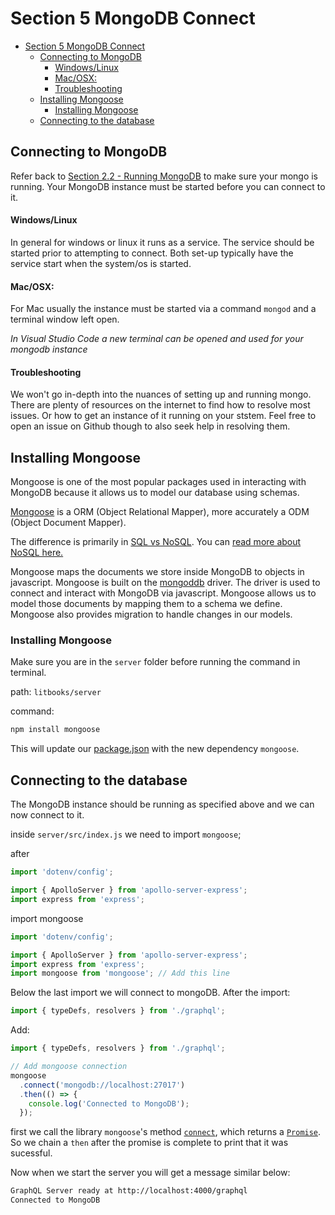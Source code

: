 # Section 5 MongoDB Connect
<!-- TOC -->

- [Section 5 MongoDB Connect](#section-5-mongodb-connect)
  - [Connecting to MongoDB](#connecting-to-mongodb)
      - [Windows/Linux](#windowslinux)
      - [Mac/OSX:](#macosx)
      - [Troubleshooting](#troubleshooting)
  - [Installing Mongoose](#installing-mongoose)
    - [Installing Mongoose](#installing-mongoose-1)
  - [Connecting to the database](#connecting-to-the-database)

<!-- /TOC -->

## Connecting to MongoDB

Refer back to [Section 2.2 - Running MongoDB](../section-2.2-running-mongodb/README.MD) to make sure your mongo is running. Your MongoDB instance must be started before you can connect to it.

#### Windows/Linux

In general for windows or linux it runs as a service. The service should be started prior to attempting to connect. Both set-up typically have the service start when the system/os is started. 

#### Mac/OSX:

For Mac usually the instance must be started via a command `mongod` and a terminal window left open.

*In Visual Studio Code a new terminal can be opened and used for your mongodb instance*

#### Troubleshooting

We won't go in-depth into the nuances of setting up and running mongo. There are plenty of resources on the internet to find how to resolve most issues. Or how to get an instance of it running on your ststem. Feel free to open an issue on Github though to also seek help in resolving them.

## Installing Mongoose

Mongoose is one of the most popular packages used in interacting with MongoDB because it allows us to model our database using schemas.

[Mongoose](https://mongoosejs.com/) is a ORM (Object Relational Mapper), more accurately a ODM (Object Document Mapper). 

The difference is primarily in [SQL vs NoSQL](https://www.mongodb.com/nosql-explained). You can [read more about NoSQL here.](https://www.mongodb.com/nosql-explained)

Mongoose maps the documents we store inside MongoDB to objects in javascript. Mongoose is built on the [mongoddb](http://mongodb.github.io/node-mongodb-native/) driver. The driver is used to connect and interact with MongoDB via javascript. Mongoose allows us to model those documents by mapping them to a schema we define. Mongoose also provides migration to handle changes in our models.

### Installing Mongoose

Make sure you are in the `server` folder before running the command in terminal. 

path: `litbooks/server`

command:

```sh
npm install mongoose
```

This will update our [package.json](./server/package.json) with the new dependency `mongoose`. 

## Connecting to the database

The MongoDB instance should be running as specified above and we can now connect to it.

inside `server/src/index.js` we need to import `mongoose`;

after 

```js
import 'dotenv/config';

import { ApolloServer } from 'apollo-server-express';
import express from 'express';
```

import mongoose

```js
import 'dotenv/config';

import { ApolloServer } from 'apollo-server-express';
import express from 'express';
import mongoose from 'mongoose'; // Add this line
```

Below the last import we will connect to mongoDB. After the import:

```js
import { typeDefs, resolvers } from './graphql';

```

Add:

```js
import { typeDefs, resolvers } from './graphql';

// Add mongoose connection
mongoose
  .connect('mongodb://localhost:27017')
  .then(() => {
    console.log('Connected to MongoDB');
  });
```

first we call the library `mongoose`'s method [`connect`](https://mongoosejs.com/docs/4.x/docs/api.html#index_Mongoose-connect), which returns  a [`Promise`](https://developer.mozilla.org/en-US/docs/Web/JavaScript/Reference/Global_Objects/Promise). So we chain a `then` after the promise is complete to print that it was sucessful.

Now when we start the server you will get a message similar below:

```sh
GraphQL Server ready at http://localhost:4000/graphql
Connected to MongoDB
```